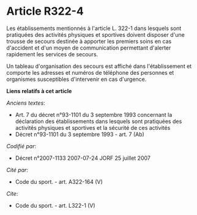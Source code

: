 # Article R322-4

Les établissements mentionnés à l'article L. 322-1 dans lesquels sont pratiquées des activités physiques et sportives doivent
disposer d'une trousse de secours destinée à apporter les premiers soins en cas d'accident et d'un moyen de communication
permettant d'alerter rapidement les services de secours.

Un tableau d'organisation des secours est affiché dans l'établissement et comporte les adresses et numéros de téléphone des
personnes et organismes susceptibles d'intervenir en cas d'urgence.

**Liens relatifs à cet article**

_Anciens textes_:

  - Art. 7 du décret n°93-1101 du 3 septembre 1993 concernant la déclaration des établissements dans lesquels sont pratiquées des activités physiques et sportives et la sécurité de ces activités
  - Décret n°93-1101 du 3 septembre 1993 - art. 7 (Ab)

_Codifié par_:

  - Décret n°2007-1133 2007-07-24 JORF 25 juillet 2007

_Cité par_:

  - Code du sport. - art. A322-164 (V)

_Cite_:

  - Code du sport. - art. L322-1 (V)
